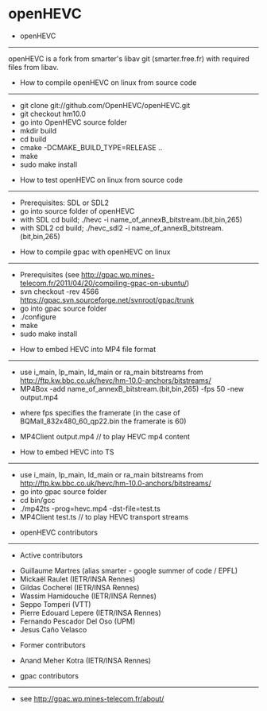 openHEVC
========


- openHEVC
----------
openHEVC is a fork from smarter's libav git (smarter.free.fr) with required files from libav. 

- How to compile openHEVC on linux from source code
----------
* git clone git://github.com/OpenHEVC/openHEVC.git
* git checkout hm10.0
* go into OpenHEVC source folder
* mkdir build
* cd build
* cmake -DCMAKE_BUILD_TYPE=RELEASE ..
* make
* sudo make install

- How to test openHEVC on linux from source code
----------
* Prerequisites: SDL or SDL2
* go into source folder of openHEVC
* with SDL cd build; ./hevc -i name_of_annexB_bitstream.(bit,bin,265)
* with SDL2 cd build; ./hevc_sdl2 -i name_of_annexB_bitstream.(bit,bin,265)

- How to compile gpac with openHEVC on linux
-----------
* Prerequisites (see http://gpac.wp.mines-telecom.fr/2011/04/20/compiling-gpac-on-ubuntu/)
* svn checkout -rev 4566 https://gpac.svn.sourceforge.net/svnroot/gpac/trunk
* go into gpac source folder
* ./configure 
* make
* sudo make install

- How to embed HEVC into MP4 file format
-----------
* use i_main, lp_main, ld_main or ra_main bitstreams from http://ftp.kw.bbc.co.uk/hevc/hm-10.0-anchors/bitstreams/
* MP4Box -add name_of_annexB_bitstream.(bit,bin,265) -fps 50 -new output.mp4
+ where fps specifies the framerate (in the case of BQMall_832x480_60_qp22.bin the framerate is 60)
* MP4Client output.mp4 // to play HEVC mp4 content

- How to embed HEVC into TS
-----------
* use i_main, lp_main, ld_main or ra_main bitstreams from http://ftp.kw.bbc.co.uk/hevc/hm-10.0-anchors/bitstreams/
* go into gpac source folder
* cd bin/gcc
* ./mp42ts -prog=hevc.mp4 -dst-file=test.ts
* MP4Client test.ts // to play HEVC transport streams

- openHEVC contributors
-----------
* Active contributors
+ Guillaume Martres (alias smarter - google summer of code / EPFL)
+ Mickaël Raulet (IETR/INSA Rennes)
+ Gildas Cocherel (IETR/INSA Rennes)
+ Wassim Hamidouche (IETR/INSA Rennes)
+ Seppo Tomperi (VTT)
+ Pierre Edouard Lepere (IETR/INSA Rennes)
+ Fernando Pescador Del Oso (UPM)
+ Jesus Caño Velasco

* Former contributors
+ Anand Meher Kotra (IETR/INSA Rennes)

- gpac contributors
-----------
* see http://gpac.wp.mines-telecom.fr/about/

